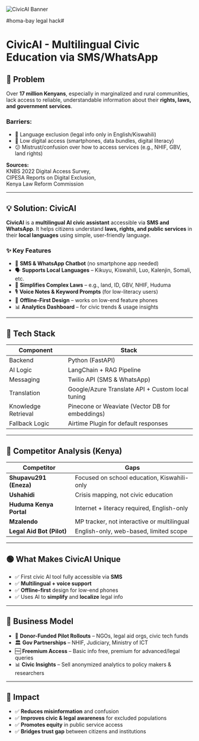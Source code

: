 ![CivicAI Banner](https://i.postimg.cc/zXFWnpj5/ryu.jpg)

#homa-bay legal hack#
# CivicAI - Multilingual Civic Education via SMS/WhatsApp

## 🧩 Problem

Over **17 million Kenyans**, especially in marginalized and rural communities, lack access to reliable, understandable information about their **rights, laws, and government services**.

### Barriers:
- 📕 Language exclusion (legal info only in English/Kiswahili)
- 📵 Low digital access (smartphones, data bundles, digital literacy)
- 😕 Mistrust/confusion over how to access services (e.g., NHIF, GBV, land rights)

**Sources:**  
KNBS 2022 Digital Access Survey,  
CIPESA Reports on Digital Exclusion,  
Kenya Law Reform Commission

---

## 💡 Solution: CivicAI

**CivicAI** is a **multilingual AI civic assistant** accessible via **SMS and WhatsApp**. It helps citizens understand **laws, rights, and public services** in their **local languages** using simple, user-friendly language.

### ✨ Key Features

- 📩 **SMS & WhatsApp Chatbot** (no smartphone app needed)  
- 🗣️ **Supports Local Languages** – Kikuyu, Kiswahili, Luo, Kalenjin, Somali, etc.  
- 🧠 **Simplifies Complex Laws** – e.g., land, ID, GBV, NHIF, Huduma  
- 🎙️ **Voice Notes & Keyword Prompts** (for low-literacy users)  
- 🔌 **Offline-First Design** – works on low-end feature phones  
- 📊 **Analytics Dashboard** – for civic trends & usage insights  

---

## 🏁 Tech Stack

| Component | Stack |
|----------|-------|
| Backend | Python (FastAPI) |
| AI Logic | LangChain + RAG Pipeline |
| Messaging | Twilio API (SMS & WhatsApp) |
| Translation | Google/Azure Translate API + Custom local tuning |
| Knowledge Retrieval | Pinecone or Weaviate (Vector DB for embeddings) |
| Fallback Logic | Airtime Plugin for default responses |

---

## 🧨 Competitor Analysis (Kenya)

| Competitor           | Gaps |
|----------------------|------|
| **Shupavu291 (Eneza)** | Focused on school education, Kiswahili-only |
| **Ushahidi**           | Crisis mapping, not civic education |
| **Huduma Kenya Portal** | Internet + literacy required, English-only |
| **Mzalendo**           | MP tracker, not interactive or multilingual |
| **Legal Aid Bot (Pilot)** | English-only, web-based, limited scope |

---

## 🟢 What Makes CivicAI Unique

- ✅ First civic AI tool fully accessible via **SMS**
- ✅ **Multilingual + voice support**
- ✅ **Offline-first** design for low-end phones
- ✅ Uses AI to **simplify** and **localize** legal info

---

## 💸 Business Model

- 🤝 **Donor-Funded Pilot Rollouts** – NGOs, legal aid orgs, civic tech funds  
- 🏛️ **Gov Partnerships** – NHIF, Judiciary, Ministry of ICT  
- 🆓 **Freemium Access** – Basic info free, premium for advanced/legal queries  
- 📊 **Civic Insights** – Sell anonymized analytics to policy makers & researchers  

---

## 🎯 Impact

- ✅ **Reduces misinformation** and confusion
- ✅ **Improves civic & legal awareness** for excluded populations
- ✅ **Promotes equity** in public service access
- ✅ **Bridges trust gap** between citizens and institutions

